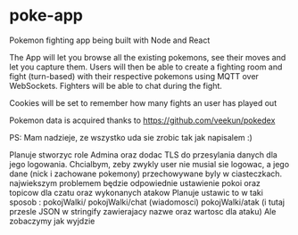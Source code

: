 # poke-app
Pokemon fighting app being built with Node and React

The App will let you browse all the existing pokemons, see their moves and let you capture them.
Users will then be able to create a fighting room and fight (turn-based) with their respective pokemons using MQTT over WebSockets.
Fighters will be able to chat during the fight.

Cookies will be set to remember how many fights an user has played out

Pokemon data is acquired thanks to https://github.com/veekun/pokedex

PS: Mam nadzieje, ze wszystko uda sie zrobic tak jak napisalem :)

Planuje stworzyc role Admina oraz dodac TLS do przesylania danych dla jego logowania. Chcialbym, zeby zwykly user nie musial sie logowac, a jego dane (nick i zachowane pokemony) przechowywane byly w ciasteczkach.
najwiekszym problemem będzie odpowiednie ustawienie pokoi oraz topicow dla czatu oraz wykonanych atakow
Planuje ustawic to w taki sposob :
pokojWalki/
pokojWalki/chat (wiadomosci)
pokojWalki/atak (i tutaj przesle JSON w stringify zawierajacy nazwe oraz wartosc dla ataku)
Ale zobaczymy jak wyjdzie
